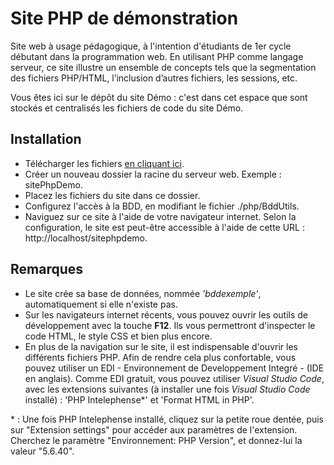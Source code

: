 # Site PHP de démonstration #

Site web à usage pédagogique, à l'intention d'étudiants de 1er cycle débutant dans la programmation web. En utilisant PHP comme langage serveur, ce site illustre un ensemble de concepts tels que la segmentation des fichiers PHP/HTML, l’inclusion d’autres fichiers, les sessions, etc.

Vous êtes ici sur le dépôt du site Démo : c'est dans cet espace que sont stockés et centralisés les fichiers de code du site Démo.

 
## Installation

- Télécharger les fichiers [en cliquant ici](https://code.dacendi.net/Aryx/SitePhpDemo/archive/master.zip).
- Créer un nouveau dossier la racine du serveur web. Exemple : sitePhpDemo.
- Placez les fichiers du site dans ce dossier.
- Configurez l'accès à la BDD, en modifiant le fichier ./php/BddUtils.
- Naviguez sur ce site à l'aide de votre navigateur internet. Selon la configuration, le site est peut-être accessible à l'aide de cette URL : http://localhost/sitephpdemo.

## Remarques

- Le site crée sa base de données, nommée *'bddexemple'*, automatiquement si elle n'existe pas. 
- Sur les navigateurs internet récents, vous pouvez ouvrir les outils de développement avec la touche **F12**. Ils vous permettront d'inspecter le code HTML, le style CSS et bien plus encore.
- En plus de la navigation sur le site, il est indispensable d'ouvrir les différents fichiers PHP. Afin de rendre cela plus confortable, vous pouvez utiliser un EDI - Environnement de Developpement Integré - (IDE en anglais). Comme EDI gratuit, vous pouvez utiliser _Visual Studio Code_, avec les extensions suivantes (à installer une fois _Visual Studio Code_ installé) : 'PHP Intelephense*' et 'Format HTML in PHP'.


\* : Une fois PHP Intelephense installé, cliquez sur la petite roue dentée, puis sur "Extension settings" pour accéder aux paramètres de l'extension. Cherchez le paramètre "Environnement: PHP Version", et donnez-lui la valeur "5.6.40".


   
